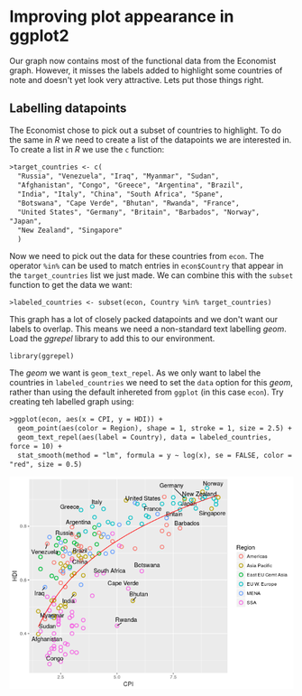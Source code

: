 # Improving plot appearance in ggplot2 

Our graph now contains most of the functional data from the Economist graph.
However, it misses the labels added to highlight some countries of note and doesn't yet look very attractive.
Lets put those things right.

## Labelling datapoints

The Economist chose to pick out a subset of countries to highlight.
To do the same in *R* we need to create a list of the datapoints we are interested in.
To create a list in *R* we use the `c` function:

```
>target_countries <- c(
  "Russia", "Venezuela", "Iraq", "Myanmar", "Sudan",
  "Afghanistan", "Congo", "Greece", "Argentina", "Brazil",
  "India", "Italy", "China", "South Africa", "Spane",
  "Botswana", "Cape Verde", "Bhutan", "Rwanda", "France",
  "United States", "Germany", "Britain", "Barbados", "Norway", "Japan",
  "New Zealand", "Singapore"
  )
```

Now we need to pick out the data for these countries from `econ`.
The operator `%in%` can be used to match entries in `econ$Country` that appear in the `target_countries` list we just made.
We can combine this with the `subset` function to get the data we want:

```
>labeled_countries <- subset(econ, Country %in% target_countries)
```

This graph has a lot of closely packed datapoints and we don't want our labels to overlap.
This means we need a non-standard text labelling *geom*.
Load the *ggrepel* library to add this to our environment.

```
library(ggrepel)
```

The *geom* we want is `geom_text_repel`.
As we only want to label the countries in `labeled_countries` we need to set the `data` option for this *geom*, rather than using the default inhereted from `ggplot` (in this case `econ`).
Try creating teh labelled graph using:

```
>ggplot(econ, aes(x = CPI, y = HDI)) + 
  geom_point(aes(color = Region), shape = 1, stroke = 1, size = 2.5) +
  geom_text_repel(aes(label = Country), data = labeled_countries, force = 10) +
  stat_smooth(method = "lm", formula = y ~ log(x), se = FALSE, color = "red", size = 0.5) 
```

![](images/economist-labelled.png)

##

